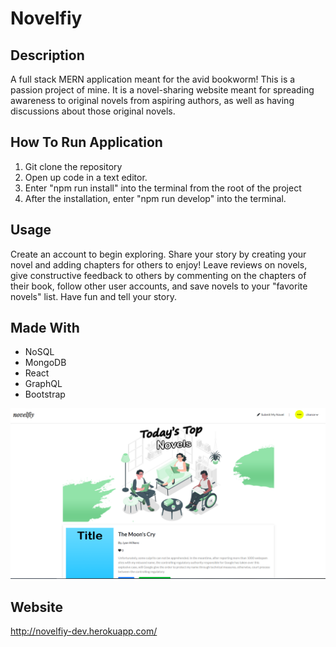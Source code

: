 # Novelfiy

## Description
A full stack MERN application meant for the avid bookworm! This is a passion project of mine. It is a novel-sharing website meant for spreading awareness to original novels from aspiring authors, as well as having discussions about those original novels.

## How To Run Application
1. Git clone the repository
2. Open up code in a text editor.
3. Enter "npm run install" into the terminal from the root of the project
4. After the installation, enter "npm run develop" into the terminal.

## Usage
Create an account to begin exploring. Share your story by creating your novel and adding chapters for others to enjoy! Leave reviews on novels, give constructive feedback to others by commenting on the chapters of their book, follow other user accounts, and save novels to your "favorite novels" list. Have fun and tell your story.


## Made With
* NoSQL
* MongoDB
* React
* GraphQL
* Bootstrap


![novelfiy](./images/Capture.PNG)

## Website
http://novelfiy-dev.herokuapp.com/